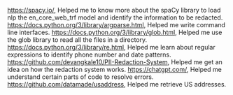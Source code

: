 https://spacy.io/, Helped me to know more about the spaCy library to load nlp the en_core_web_trf model and identify the information to be redacted.
https://docs.python.org/3/library/argparse.html, Helped me write command line interfaces.
https://docs.python.org/3/library/glob.html, Helped me use the glob library to read all the files in a directory.
https://docs.python.org/3/library/re.html, Helped me learn about regular expressions to identify phone number and date patterns. 
https://github.com/devangkale10/PII-Redaction-System, Helped me get an idea on how the redaction system works.
https://chatgpt.com/, Helped me understand certain parts of code to resolve errors.
https://github.com/datamade/usaddress, Helped me retrieve US addresses.